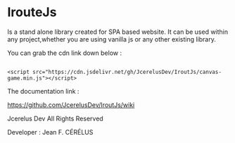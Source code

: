 # IrouteJs
Is a stand alone library created for SPA based website.
It can be used within any project,whether you are using vanilla js or any other existing library.


You can grab the cdn link down below :
<pre><code>
&lt;script src="https://cdn.jsdelivr.net/gh/JcerelusDev/IroutJs/canvas-game.min.js"&gt;&lt;/script&gt;
</code></pre>
The documentation link :

https://github.com/JcerelusDev/IroutJs/wiki



Jcerelus Dev All Rights Reserved 

Developer : Jean F. CÉRÉLUS
